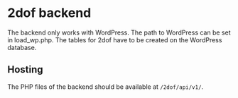 # 2dof backend

The backend only works with WordPress. The path to WordPress can be set in load_wp.php. The tables for 2dof have to be created on the WordPress database.  

## Hosting
The PHP files of the backend should be available at `/2dof/api/v1/`.